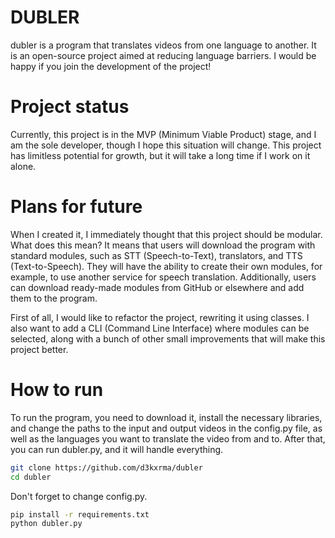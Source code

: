 # DUBLER

dubler is a program that translates videos from one language to another. It is an open-source project aimed at reducing language barriers. I would be happy if you join the development of the project!

# Project status

Currently, this project is in the MVP (Minimum Viable Product) stage, and I am the sole developer, though I hope this situation will change. This project has limitless potential for growth, but it will take a long time if I work on it alone.

# Plans for future
When I created it, I immediately thought that this project should be modular. What does this mean? It means that users will download the program with standard modules, such as STT (Speech-to-Text), translators, and TTS (Text-to-Speech). They will have the ability to create their own modules, for example, to use another service for speech translation. Additionally, users can download ready-made modules from GitHub or elsewhere and add them to the program.

First of all, I would like to refactor the project, rewriting it using classes. I also want to add a CLI (Command Line Interface) where modules can be selected, along with a bunch of other small improvements that will make this project better.

# How to run
To run the program, you need to download it, install the necessary libraries, and change the paths to the input and output videos in the config.py file, as well as the languages you want to translate the video from and to. After that, you can run dubler.py, and it will handle everything.

```bash
git clone https://github.com/d3kxrma/dubler
cd dubler
```
Don't forget to change config.py.
```bash
pip install -r requirements.txt
python dubler.py
```
